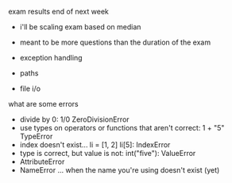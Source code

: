 exam results end of next week

* i'll be scaling exam based on median
* meant to be more questions than the duration of the exam


* exception handling
* paths
* file i/o

what are some errors

* divide by 0: 1/0 ZeroDivisionError
* use types on operators or functions that aren't correct: 1 + "5" TypeError
* index doesn't exist... li = [1, 2] li[5]: IndexError
* type is correct, but value is not: int("five"): ValueError
* AttributeError
* NameError ... when the name you're using doesn't exist (yet)



